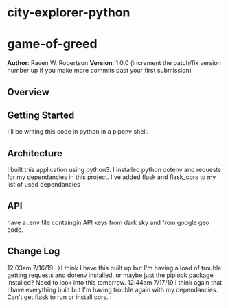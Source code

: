 # city-explorer-python

# game-of-greed
**Author**: Raven W. Robertson
**Version**: 1.0.0 (increment the patch/fix version number up if you make more commits past your first submission)

## Overview


## Getting Started
I'll be writing this code in python in a pipenv shell. 

## Architecture
I built this application using python3. I installed python dotenv and requests for my dependancies in this project. 
I've added flask and flask_cors to my list of used dependancies

## API
have a .env file containgin API keys from dark sky and from google geo code. 

## Change Log
12:03am 7/16/19-->I think I have this built up but I'm having a load of trouble getting requests and dotenv installed, or maybe just the piplock package installed? Need to look into this tomorrow. 
12:44am 7/17/19 I think again that I have everything built but I'm having trouble again with my dependancies. Can't get flask to run or install cors. 
: